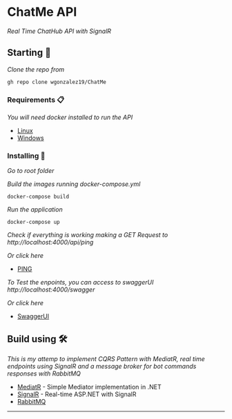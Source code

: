 # ChatMe API

_Real Time ChatHub API with SignalR_

## Starting 🚀

_Clone the repo from_
```
gh repo clone wgonzalez19/ChatMe
```

### Requirements 📋

_You will need docker installed to run the API_

* [Linux](https://docs.docker.com/engine/install/ubuntu/)
* [Windows](https://docs.docker.com/docker-for-windows/install/)

### Installing 🔧

_Go to root folder_

_Build the images running docker-compose.yml_

```
docker-compose build
```

_Run the application_

```
docker-compose up
```

_Check if everything is working making a GET Request to http://localhost:4000/api/ping_

_Or click here_

* [PING](http://localhost:4000/api/ping)

_To Test the enpoints, you can access to swaggerUI http://localhost:4000/swagger_

_Or click here_

* [SwaggerUI](http://localhost:4000/swagger)

## Build using 🛠️

_This is my attemp to implement CQRS Pattern with MediatR, real time endpoints using SignalR and a message broker for bot commands responses with RabbitMQ_

* [MediatR](https://github.com/jbogard/MediatR) - Simple Mediator implementation in .NET
* [SignalR](https://dotnet.microsoft.com/apps/aspnet/signalr) - Real-time ASP.NET with SignalR
* [RabbitMQ](https://www.rabbitmq.com/)

---
